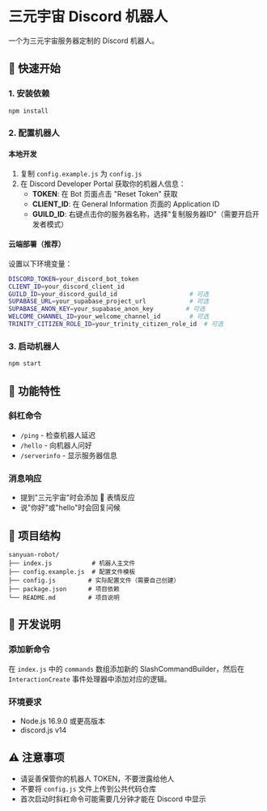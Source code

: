 # 三元宇宙 Discord 机器人

一个为三元宇宙服务器定制的 Discord 机器人。

## 🚀 快速开始

### 1. 安装依赖
```bash
npm install
```

### 2. 配置机器人

#### 本地开发
1. 复制 `config.example.js` 为 `config.js`
2. 在 Discord Developer Portal 获取你的机器人信息：
   - **TOKEN**: 在 Bot 页面点击 "Reset Token" 获取
   - **CLIENT_ID**: 在 General Information 页面的 Application ID
   - **GUILD_ID**: 右键点击你的服务器名称，选择"复制服务器ID"（需要开启开发者模式）

#### 云端部署（推荐）
设置以下环境变量：
```bash
DISCORD_TOKEN=your_discord_bot_token
CLIENT_ID=your_discord_client_id
GUILD_ID=your_discord_guild_id                    # 可选
SUPABASE_URL=your_supabase_project_url            # 可选
SUPABASE_ANON_KEY=your_supabase_anon_key         # 可选
WELCOME_CHANNEL_ID=your_welcome_channel_id        # 可选
TRINITY_CITIZEN_ROLE_ID=your_trinity_citizen_role_id  # 可选
```

### 3. 启动机器人
```bash
npm start
```

## 🎯 功能特性

### 斜杠命令
- `/ping` - 检查机器人延迟
- `/hello` - 向机器人问好
- `/serverinfo` - 显示服务器信息

### 消息响应
- 提到"三元宇宙"时会添加 🌌 表情反应
- 说"你好"或"hello"时会回复问候

## 📁 项目结构
```
sanyuan-robot/
├── index.js           # 机器人主文件
├── config.example.js  # 配置文件模板
├── config.js         # 实际配置文件（需要自己创建）
├── package.json      # 项目依赖
└── README.md         # 项目说明
```

## 🔧 开发说明

### 添加新命令
在 `index.js` 中的 `commands` 数组添加新的 SlashCommandBuilder，然后在 `InteractionCreate` 事件处理器中添加对应的逻辑。

### 环境要求
- Node.js 16.9.0 或更高版本
- discord.js v14

## ⚠️ 注意事项
- 请妥善保管你的机器人 TOKEN，不要泄露给他人
- 不要将 `config.js` 文件上传到公共代码仓库
- 首次启动时斜杠命令可能需要几分钟才能在 Discord 中显示 